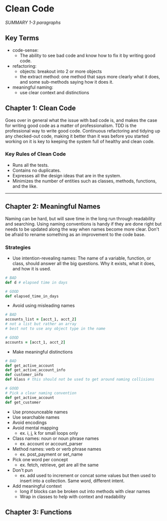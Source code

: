 # Clean Code

_SUMMARY 1-3 paragraphs_

## Key Terms

* code-sense:
  * The ability to see bad code and know how to fix it by writing good code.
* refactoring:
  * objects: breakout into 2 or more objects
  * the extract method: one method that says more clearly what it does, and some sub-methods saying how it does it.
* meaningful naming:
  * use clear context and distinctions

## Chapter 1: Clean Code

Goes over in general what the issue with bad code is, and makes the case for writing good code as a matter of professionalism. TDD is the professional way to write good code. Continuous refactoring and tidying up any checked-out code, making it better than it was before you started working on it is key to keeping the system full of healthy and clean code.

### Key Rules of Clean Code

* Runs all the tests.
* Contains no duplicates.
* Expresses all the design ideas that are in the system.
* Minimizes the number of entities such as classes, methods, functions, and the like.

---

## Chapter 2: Meaningful Names

Naming can be hard, but will save time in the long run through readability and searching. Using naming conventions is handy if they are done right but needs to be updated along the way when names become more clear. Don't be afraid to rename something as an improvement to the code base.

### Strategies

* Use intention-revealing names: The name of a variable, function, or class, should answer all the big questions. Why it exists, what it does, and how it is used.

```ruby
# BAD
def d # elapsed time in days

# GOOD
def elapsed_time_in_days
```

* Avoid using misleading names

```rb
# BAD
accounts_list = [acct_1, acct_2]
# not a list but rather an array
# best not to use any object type in the name

# GOOD
accounts = [acct_1, acct_2]
```

* Make meaningful distinctions

```ruby
# BAD
def get_active_account
def get_active_account_info
def customer_info
def klass # this should not be used to get around naming collisions

# GOOD
# Pick a clear naming convention
def get_active_account
def get_customer
```

* Use pronounceable names
* Use searchable names
* Avoid encodings
* Avoid mental mapping
  * ex. i, j, k for small loops only
* Class names: noun or noun phrase names
  * ex. account or account_parser
* Method names: verb or verb phrase names
  * ex. post_payment or set_name
* Pick one word per concept
  * ex. fetch, retrieve, get are all the same
* Don't pun
  * ex. add used to increment or concat some values but then used to insert into a collection. Same word, different intent.
* Add meaningful context
  * long if blocks can be broken out into methods with clear names
  * Wrap in classes to help with context and readability

## Chapter 3: Functions
